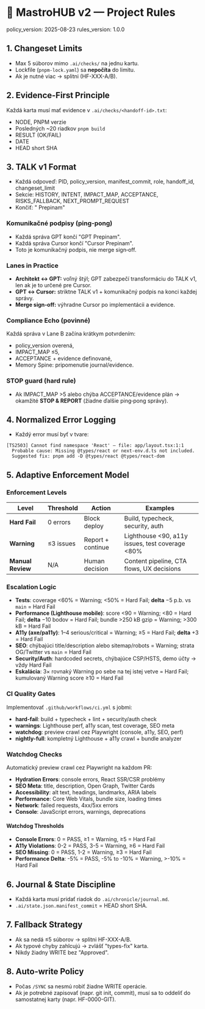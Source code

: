 # 📐 MastroHUB v2 — Project Rules

policy_version: 2025-08-23
rules_version: 1.0.0

## 1. Changeset Limits

- Max 5 súborov mimo `.ai/checks/` na jednu kartu.
- Lockfile (`pnpm-lock.yaml`) sa **nepočíta** do limitu.
- Ak je nutné viac → splitni (HF-XXX-A/B).

## 2. Evidence-First Principle

Každá karta musí mať evidence v `.ai/checks/<handoff-id>.txt`:

- NODE, PNPM verzie
- Posledných ~20 riadkov `pnpm build`
- RESULT (OK/FAIL)
- DATE
- HEAD short SHA

## 3. TALK v1 Format

- Každá odpoveď: PID, policy_version, manifest_commit, role, handoff_id, changeset_limit
- Sekcie: HISTORY, INTENT, IMPACT_MAP, ACCEPTANCE, RISKS_FALLBACK, NEXT_PROMPT_REQUEST
- Končiť: "<ROLE> Prepinam"

### Komunikačné podpisy (ping‑pong)

- Každá správa GPT končí "GPT Prepinam".
- Každá správa Cursor končí "Cursor Prepinam".
- Toto je komunikačný podpis, nie merge sign‑off.

### Lanes in Practice

- **Architekt ↔ GPT:** voľný štýl; GPT zabezpečí transformáciu do TALK v1, len ak je to určené pre Cursor.
- **GPT ↔ Cursor:** striktne TALK v1 + komunikačný podpis na konci každej správy.
- **Merge sign‑off:** výhradne Cursor po implementácii a evidence.

### Compliance Echo (povinné)

Každá správa v Lane B začína krátkym potvrdením:

- policy_version overená,
- IMPACT_MAP ≤5,
- ACCEPTANCE + evidence definované,
- Memory Spine: pripomenutie journal/evidence.

### STOP guard (hard rule)

- Ak IMPACT_MAP >5 alebo chýba ACCEPTANCE/evidence plán → okamžité **STOP & REPORT** (žiadne ďalšie ping‑pong správy).

## 4. Normalized Error Logging

- Každý error musí byť v tvare:

```
[TS2503] Cannot find namespace 'React' — file: app/layout.tsx:1:1
  Probable cause: Missing @types/react or next-env.d.ts not included.
  Suggested fix: pnpm add -D @types/react @types/react-dom
```

## 5. Adaptive Enforcement Model

### Enforcement Levels

| Level             | Threshold | Action            | Examples                                        |
| ----------------- | --------- | ----------------- | ----------------------------------------------- |
| **Hard Fail**     | 0 errors  | Block deploy      | Build, typecheck, security, auth                |
| **Warning**       | ≤3 issues | Report + continue | Lighthouse <90, a11y issues, test coverage <80% |
| **Manual Review** | N/A       | Human decision    | Content pipeline, CTA flows, UX decisions       |

### Escalation Logic

- **Tests**: coverage <60% = Warning; <50% = Hard Fail; **delta** −5 p.b. vs `main` = Hard Fail
- **Performance (Lighthouse mobile)**: score <90 = Warning; <80 = Hard Fail; **delta** −10 bodov = Hard Fail; bundle >250 kB gzip = Warning; >300 kB = Hard Fail
- **A11y (axe/pa11y)**: 1–4 serious/critical = Warning; ≥5 = Hard Fail; **delta** +3 = Hard Fail
- **SEO**: chýbajúci title/description alebo sitemap/robots = Warning; strata OG/Twitter vs `main` = Hard Fail
- **Security/Auth**: hardcoded secrets, chýbajúce CSP/HSTS, demo účty → vždy Hard Fail
- **Eskalácia**: 3× rovnaký Warning po sebe na tej istej vetve = Hard Fail; kumulovaný Warning score ≥10 = Hard Fail

### CI Quality Gates

Implementovať `.github/workflows/ci.yml` s jobmi:

- **hard-fail**: build + typecheck + lint + security/auth check
- **warnings**: Lighthouse perf, a11y scan, test coverage, SEO meta
- **watchdog**: preview crawl cez Playwright (console, a11y, SEO, perf)
- **nightly-full**: kompletný Lighthouse + a11y crawl + bundle analyzer

### Watchdog Checks

Automatický preview crawl cez Playwright na každom PR:

- **Hydration Errors**: console errors, React SSR/CSR problémy
- **SEO Meta**: title, description, Open Graph, Twitter Cards
- **Accessibility**: alt text, headings, landmarks, ARIA labels
- **Performance**: Core Web Vitals, bundle size, loading times
- **Network**: failed requests, 4xx/5xx errors
- **Console**: JavaScript errors, warnings, deprecations

#### Watchdog Thresholds

- **Console Errors**: 0 = PASS, ≥1 = Warning, ≥5 = Hard Fail
- **A11y Violations**: 0-2 = PASS, 3-5 = Warning, ≥6 = Hard Fail
- **SEO Missing**: 0 = PASS, 1-2 = Warning, ≥3 = Hard Fail
- **Performance Delta**: -5% = PASS, -5% to -10% = Warning, >-10% = Hard Fail

## 6. Journal & State Discipline

- Každá karta musí pridať riadok do `.ai/chronicle/journal.md`.
- `.ai/state.json.manifest_commit` = HEAD short SHA.

## 7. Fallback Strategy

- Ak sa nedá ≤5 súborov → splitni HF-XXX-A/B.
- Ak typové chyby zahlcujú → zvlášť "types-fix" karta.
- Nikdy žiadny WRITE bez "Approved".

## 8. Auto-write Policy

- Počas `/SYNC` sa nesmú robiť žiadne WRITE operácie.
- Ak je potrebné zapisovať (napr. git init, commit), musí sa to oddeliť do samostatnej karty (napr. HF-0000-GIT).

